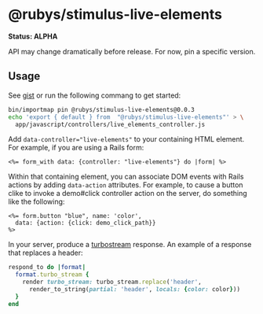 # @rubys/stimulus-live-elements

**Status: ALPHA**

API may change dramatically before release.  For now, pin a specific version.

## Usage

See [gist](https://gist.github.com/rubys/2f94bffcd369f1c014fef35fd355beba) or
run the following commang to get started:

```sh
bin/importmap pin @rubys/stimulus-live-elements@0.0.3
echo 'export { default } from  "@rubys/stimulus-live-elements"' > \
  app/javascript/controllers/live_elements_controller.js
```

Add `data-controller="live-elements"` to your containing HTML element.
For example, if you are using a Rails form:

```erb
<%= form_with data: {controller: "live-elements"} do |form| %>
```

Within that containing element, you can associate DOM events with
Rails actions by adding `data-action` attributes.  For example,
to cause a button clike to invoke a demo#click controller action
on the server, do something like the following:

```erb
<%= form.button "blue", name: 'color',
  data: {action: {click: demo_click_path}}
%>
```

In your server, produce a [turbostream](https://turbo.hotwired.dev/handbook/streams) response.  An example of a response that replaces a header:

```ruby
respond_to do |format|
  format.turbo_stream {
    render turbo_stream: turbo_stream.replace('header',
      render_to_string(partial: 'header', locals: {color: color}))
  }
end
```
